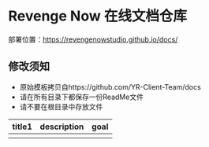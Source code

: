 # Revenge Now 在线文档仓库

部署位置：https://revengenowstudio.github.io/docs/

## **修改须知**

- 原始模板拷贝自https://github.com/YR-Client-Team/docs
- 请在所有目录下都保存一份ReadMe文件
- 请不要在根目录中存放文件

<table>
    <tr>
        <th>title1</th>
        <th>description</th>
        <th>goal</th>
    </tr>
    <tr>
                <th></th>
        <th></th>
        <th></th>
    </tr>
</table>
  
